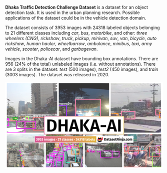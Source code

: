 **Dhaka Traffic Detection Challenge Dataset** is a dataset for an object detection task. It is used in the urban planning research. Possible applications of the dataset could be in the vehicle detection domain. 

The dataset consists of 3953 images with 24318 labeled objects belonging to 21 different classes including *car*, *bus*, *motorbike*, and other: *three wheelers (CNG)*, *rickshaw*, *truck*, *pickup*, *minivan*, *suv*, *van*, *bicycle*, *auto rickshaw*, *human hauler*, *wheelbarrow*, *ambulance*, *minibus*, *taxi*, *army vehicle*, *scooter*, *policecar*, and *garbagevan*.

Images in the Dhaka-AI dataset have bounding box annotations. There are 956 (24% of the total) unlabeled images (i.e. without annotations). There are 3 splits in the dataset: *test* (500 images), *test2* (450 images), and *train* (3003 images). The dataset was released in 2020.

<img src="https://github.com/dataset-ninja/dhaka-ai/raw/main/visualizations/poster.png">
